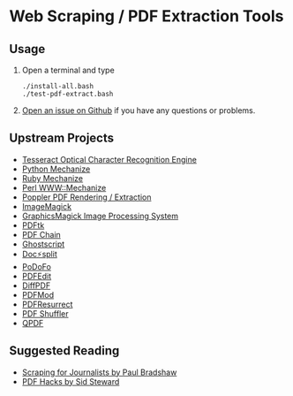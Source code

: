 # Web Scraping / PDF Extraction Tools

## Usage

1. Open a terminal and type

	```
	./install-all.bash
	./test-pdf-extract.bash
	```
1. [Open an issue on Github](https://github.com/znmeb/Computational-Journalism-Publishers-Workbench/issues/new) if you have any questions or problems.

## Upstream Projects
* [Tesseract Optical Character Recognition Engine](https://code.google.com/p/tesseract-ocr/)
* [Python Mechanize](http://wwwsearch.sourceforge.net/mechanize/)
* [Ruby Mechanize](http://mechanize.rubyforge.org/)
* [Perl WWW::Mechanize](http://search.cpan.org/~jesse/WWW-Mechanize-1.72/)
* [Poppler PDF Rendering / Extraction](http://poppler.freedesktop.org/)
* [ImageMagick](http://www.imagemagick.org/script/index.php)
* [GraphicsMagick Image Processing System](http://www.graphicsmagick.org/)
* [PDFtk](http://www.pdflabs.com/tools/pdftk-the-pdf-toolkit/)
* [PDF Chain](http://pdfchain.sourceforge.net/)
* [Ghostscript](http://pages.cs.wisc.edu/~ghost/)
* [Doc⚡split](http://documentcloud.github.com/docsplit/)
* [PoDoFo](http://podofo.sourceforge.net/)
* [PDFEdit](http://pdfedit.cz/en/index.html)
* [DiffPDF](http://www.qtrac.eu/diffpdf.html)
* [PDFMod](https://live.gnome.org/PdfMod)
* [PDFResurrect](http://freecode.com/projects/pdfresurrect)
* [PDF Shuffler](http://pdfshuffler.sourceforge.net/)
* [QPDF](http://qpdf.sourceforge.net/)

## Suggested Reading
* [Scraping for Journalists by Paul Bradshaw](https://leanpub.com/scrapingforjournalists)
* [PDF Hacks by Sid Steward](http://j.mp/XWIqbI)
